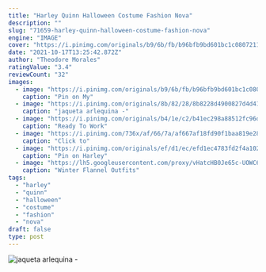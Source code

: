 ```yaml
---
title: "Harley Quinn Halloween Costume Fashion Nova"
description: ""
slug: "71659-harley-quinn-halloween-costume-fashion-nova"
engine: "IMAGE"
cover: "https://i.pinimg.com/originals/b9/6b/fb/b96bfb9bd601bc1c080721173083a2df.png"
date: "2021-10-17T13:25:42.872Z"
author: "Theodore Morales"
ratingValue: "3.4"
reviewCount: "32"
images:
  - image: "https://i.pinimg.com/originals/b9/6b/fb/b96bfb9bd601bc1c080721173083a2df.png"
    caption: "Pin on My"
  - image: "https://i.pinimg.com/originals/8b/82/28/8b8228d4900827d4d4103bd1f9a74f15.jpg"
    caption: "jaqueta arlequina -"
  - image: "https://i.pinimg.com/originals/b4/1e/c2/b41ec298a88512fc96d48c6fe1bfd52d.jpg"
    caption: "Ready To Work"
  - image: "https://i.pinimg.com/736x/af/66/7a/af667af18fd90f1baa819e281d69cba4.jpg"
    caption: "Click to"
  - image: "https://i.pinimg.com/originals/ef/d1/ec/efd1ec4783fd2f4a102bb3133d122480.jpg"
    caption: "Pin on Harley"
  - image: "https://lh5.googleusercontent.com/proxy/vHatcHB0Je65c-UOWC60_bNslZljuKRh5H1M6fgG8SPjX4q-fvmHzoaK7g2IjCnFc2XEz-E__undhCj33fuQJmy1vxOvoIEX5UtYVeGppmgy4A-8RKmUITo=w1200-h630-p-k-no-nu"
    caption: "Winter Flannel Outfits"
tags:
  - "harley"
  - "quinn"
  - "halloween"
  - "costume"
  - "fashion"
  - "nova"
draft: false
type: post
---
```



![jaqueta arlequina -](https://i.pinimg.com/originals/8b/82/28/8b8228d4900827d4d4103bd1f9a74f15.jpg "jaqueta arlequina -")


<!--inArticleAds-->

<!--galleryOne-->


<!--inArticleAds-->

<!--galleryTwo-->


<!--galleryThree-->

